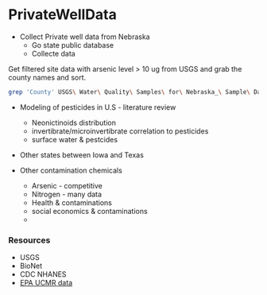 # PrivateWellData

* Collect Private well data from Nebraska
  - Go state public database
  - Collecte data

Get filtered site data with arsenic level > 10 ug from USGS and grab the county names and sort.
```bash
grep 'County' USGS\ Water\ Quality\ Samples\ for\ Nebraska_\ Sample\ Data.html | sort -t '>' -k1,1
```


* Modeling of pesticides in U.S - literature review
  - Neonictinoids distribution
  - invertibrate/microinvertibrate correlation to pesticides
  - surface water & pestcides

* Other states between Iowa and Texas

* Other contamination chemicals
  - Arsenic - competitive
  - Nitrogen - many data
  - Health & contaminations
  - social economics & contaminations
  - 
  
### Resources
* USGS
* BioNet
* CDC NHANES  
* [EPA UCMR data](https://www.epa.gov/dwucmr/occurrence-data-unregulated-contaminant-monitoring-rule)
